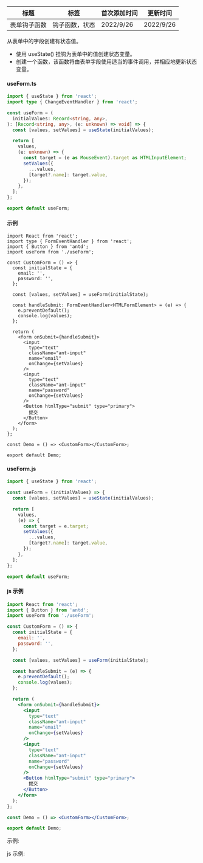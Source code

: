 | 标题         | 标签           | 首次添加时间 | 更新时间  |
| ------------ | -------------- | ------------ | --------- |
| 表单钩子函数 | 钩子函数，状态 | 2022/9/26    | 2022/9/26 |

从表单中的字段创建有状态值。

- 使用 useState() 挂钩为表单中的值创建状态变量。
- 创建一个函数，该函数将由表单字段使用适当的事件调用，并相应地更新状态变量。

#### useForm.ts

```ts
import { useState } from 'react';
import type { ChangeEventHandler } from 'react';

const useForm = (
  initialValues: Record<string, any>,
): [Record<string, any>, (e: unknown) => void] => {
  const [values, setValues] = useState(initialValues);

  return [
    values,
    (e: unknown) => {
      const target = (e as MouseEvent).target as HTMLInputElement;
      setValues({
        ...values,
        [target?.name]: target.value,
      });
    },
  ];
};

export default useForm;
```

#### 示例

```tsx | pure
import React from 'react';
import type { FormEventHandler } from 'react';
import { Button } from 'antd';
import useForm from './useForm';

const CustomForm = () => {
  const initialState = {
    email: '',
    password: '',
  };

  const [values, setValues] = useForm(initialState);

  const handleSubmit: FormEventHandler<HTMLFormElement> = (e) => {
    e.preventDefault();
    console.log(values);
  };

  return (
    <form onSubmit={handleSubmit}>
      <input
        type="text"
        className="ant-input"
        name="email"
        onChange={setValues}
      />
      <input
        type="text"
        className="ant-input"
        name="password"
        onChange={setValues}
      />
      <Button htmlType="submit" type="primary">
        提交
      </Button>
    </form>
  );
};

const Demo = () => <CustomForm></CustomForm>;

export default Demo;
```

#### useForm.js

```js
import { useState } from 'react';

const useForm = (initialValues) => {
  const [values, setValues] = useState(initialValues);

  return [
    values,
    (e) => {
      const target = e.target;
      setValues({
        ...values,
        [target?.name]: target.value,
      });
    },
  ];
};

export default useForm;
```

#### js 示例

```jsx | pure
import React from 'react';
import { Button } from 'antd';
import useForm from './useForm';

const CustomForm = () => {
  const initialState = {
    email: '',
    password: '',
  };

  const [values, setValues] = useForm(initialState);

  const handleSubmit = (e) => {
    e.preventDefault();
    console.log(values);
  };

  return (
    <form onSubmit={handleSubmit}>
      <input
        type="text"
        className="ant-input"
        name="email"
        onChange={setValues}
      />
      <input
        type="text"
        className="ant-input"
        name="password"
        onChange={setValues}
      />
      <Button htmlType="submit" type="primary">
        提交
      </Button>
    </form>
  );
};

const Demo = () => <CustomForm></CustomForm>;

export default Demo;
```

示例:

<code src="./Demo.zh-CN.tsx"></code>

js 示例:

<code src="./js/Demo.zh-CN.jsx"></code>
